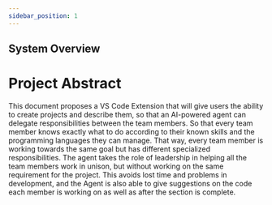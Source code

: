 ```yaml
---
sidebar_position: 1
---
```


## System Overview

# Project Abstract

This document proposes a VS Code Extension that will give users the ability to create projects and describe them, so that an AI-powered agent can delegate responsibilities between the team members. So that every team member knows exactly what to do according to their known skills and the programming languages they can manage. That way, every team member is working towards the same goal but has different specialized responsibilities. The agent takes the role of leadership in helping all the team members work in unison, but without working on the same requirement for the project. This avoids lost time and problems in development, and the Agent is also able to give suggestions on the code each member is working on as well as after the section is complete. 
